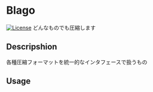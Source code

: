 # Blago
[![License](https://img.shields.io/badge/License-CC--BY--1.0-green.svg)](https://github.com/Jiro-884/Blago\_flows/blob/main/LICENSE)
どんなものでも圧縮します
## Descripshion
各種圧縮フォーマットを統一的なインタフェースで扱うもの

## Usage
